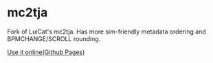 # mc2tja
Fork of LuiCat's mc2tja.
Has more sim-friendly metadata ordering and BPMCHANGE/SCROLL rounding.

[Use it online(Github Pages)](https://hue1111.github.io/)
